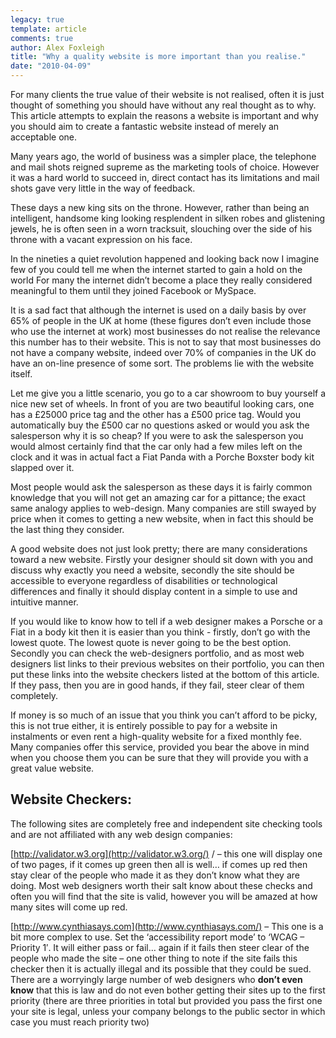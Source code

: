 ```yaml
---
legacy: true 
template: article 
comments: true 
author: Alex Foxleigh
title: "Why a quality website is more important than you realise."
date: "2010-04-09"
---
```


For many clients the true value of their website is not realised, often it is just thought of something you should have without any real thought as to why. This article attempts to explain the reasons a website is important and why you should aim to create a fantastic website instead of merely an acceptable one.

Many years ago, the world of business was a simpler place, the telephone and mail shots reigned supreme as the marketing tools of choice. However it was a hard world to succeed in, direct contact has its limitations and mail shots gave very little in the way of feedback.

These days a new king sits on the throne. However, rather than being an intelligent, handsome king looking resplendent in silken robes and glistening jewels, he is often seen in a worn tracksuit, slouching over the side of his throne with a vacant expression on his face.

In the nineties a quiet revolution happened and looking back now I imagine few of you could tell me when the internet started to gain a hold on the world For many the internet didn’t become a place they really considered meaningful to them until they joined Facebook or MySpace.

It is a sad fact that although the internet is used on a daily basis by over 65% of people in the UK at home (these figures don’t even include those who use the internet at work) most businesses do not realise the relevance this number has to their website. This is not to say that most businesses do not have a company website, indeed over 70% of companies in the UK do have an on-line presence of some sort. The problems lie with the website itself.

Let me give you a little scenario, you go to a car showroom to buy yourself a nice new set of wheels. In front of you are two beautiful looking cars, one has a £25000 price tag and the other has a £500 price tag. Would you automatically buy the £500 car no questions asked or would you ask the salesperson why it is so cheap? If you were to ask the salesperson you would almost certainly find that the car only had a few miles left on the clock and it was in actual fact a Fiat Panda with a Porche Boxster body kit slapped over it.

Most people would ask the salesperson as these days it is fairly common knowledge that you will not get an amazing car for a pittance; the exact same analogy applies to web-design. Many companies are still swayed by price when it comes to getting a new website, when in fact this should be the last thing they consider.

A good website does not just look pretty; there are many considerations toward a new website. Firstly your designer should sit down with you and discuss why exactly you need a website, secondly the site should be accessible to everyone regardless of disabilities or technological differences and finally it should display content in a simple to use and intuitive manner.

If you would like to know how to tell if a web designer makes a Porsche or a Fiat in a body kit then it is easier than you think - firstly, don’t go with the lowest quote. The lowest quote is never going to be the best option. Secondly you can check the web-designers portfolio, and as most web designers list links to their previous websites on their portfolio, you can then put these links into the website checkers listed at the bottom of this article. If they pass, then you are in good hands, if they fail, steer clear of them completely.

If money is so much of an issue that you think you can’t afford to be picky, this is not true either, it is entirely possible to pay for a website in instalments or even rent a high-quality website for a fixed monthly fee. Many companies offer this service, provided you bear the above in mind when you choose them you can be sure that they will provide you with a great value website.

## **Website Checkers:**

The following sites are completely free and independent site checking tools and are not affiliated with any web design companies:

[http://validator.w3.org](http://validator.w3.org/) / – this one will display one of two pages, if it comes up green then all is well… if comes up red then stay clear of the people who made it as they don’t know what they are doing. Most web designers worth their salt know about these checks and often you will find that the site is valid, however you will be amazed at how many sites will come up red.

[http://www.cynthiasays.com](http://www.cynthiasays.com/) – This one is a bit more complex to use. Set the ‘accessibility report mode’ to ‘WCAG – Priority 1′. It will either pass or fail… again if it fails then steer clear of the people who made the site – one other thing to note if the site fails this checker then it is actually illegal and its possible that they could be sued. There are a worryingly large number of web designers who **don’t even know** that this is law and do not even bother getting their sites up to the first priority (there are three priorities in total but provided you pass the first one your site is legal, unless your company belongs to the public sector in which case you must reach priority two)
